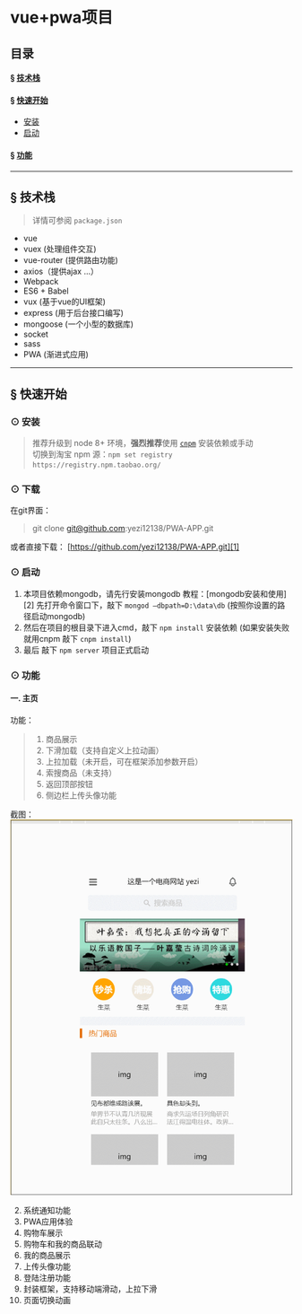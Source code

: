 # vue+pwa项目


## 目录
#### &sect; [技术栈](#features)
#### &sect; [快速开始](#getting-started)
  * [安装](#installation)
  * [启动](#start)

#### &sect; [功能](#feature)

****

## <a name="features">&sect; 技术栈</a>
> 详情可参阅 `package.json`

* vue
* vuex (处理组件交互)
* vue-router (提供路由功能)
* axios（提供ajax ...）
* Webpack
* ES6 + Babel
* vux (基于vue的UI框架)
* express (用于后台接口编写)
* mongoose (一个小型的数据库)
* socket
* sass
* PWA (渐进式应用)

***

## <a name="getting-started">&sect; 快速开始</a>


### <a name="installation">⊙ 安装</a>
> 推荐升级到 node 8+ 环境，**强烈推荐**使用 [`cnpm`](https://github.com/cnpm/cnpm) 安装依赖或手动   
> 切换到淘宝 npm 源：`npm set registry https://registry.npm.taobao.org/`  

### ⊙ 下载
在git界面：
> git clone git@github.com:yezi12138/PWA-APP.git

或者直接下载： [https://github.com/yezi12138/PWA-APP.git][1]

### <a name="start">⊙ 启动</a>
1. 本项目依赖mongodb，请先行安装mongodb 教程：[mongodb安装和使用][2]
先打开命令窗口下，敲下 `mongod –dbpath=D:\data\db`  (按照你设置的路径启动mongodb)
2. 然后在项目的根目录下进入cmd，敲下 `npm install` 安装依赖 (如果安装失败就用cnpm 敲下 `cnpm install`)
3. 最后 敲下 `npm server` 项目正式启动

### <a name="feature">⊙ 功能</a>
#### 一. 主页

功能： 
> 1. 商品展示
> 2. 下滑加载（支持自定义上拉动画）
> 3. 上拉加载（未开启，可在框架添加参数开启）
> 4. 索搜商品（未支持）
> 5. 返回顶部按钮
> 6. 侧边栏上传头像功能

截图： 
![gif](https://github.com/yezi12138/PWA-APP/blob/dev2/static/readmeImgs/GIF.gif)















2. 系统通知功能
3. PWA应用体验
4. 购物车展示
5. 购物车和我的商品联动
6. 我的商品展示
7. 上传头像功能
8. 登陆注册功能
9. 封装框架，支持移动端滑动，上拉下滑
10. 页面切换动画
